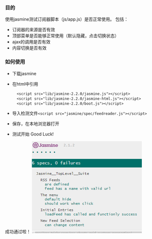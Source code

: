 ﻿
### 目的

使用jasmine测试订阅器脚本（js/app.js）是否正常使用。
包括：
- 订阅器的来源是否有效
- 顶部菜单是否能够正常使用（默认隐藏，点击切换状态）
- ajax的调用是否有效
- 内容切换是否有效

### 如何使用
- 下载jasmine
- 在html中引用

    ```
      <script src="lib/jasmine-2.2.0/jasmine.js"></script>
      <script src="lib/jasmine-2.2.0/jasmine-html.js"></script>
      <script src="lib/jasmine-2.2.0/boot.js"></script>
    ```

- 导入检测文件`<script src="jasmine/spec/feedreader.js"></script>`
- 保存，在本地浏览器打开
- 测试开始 Good Luck!

成功通过啦！
![成功样式][1]


  [1]: sample.png

